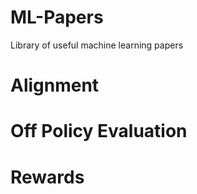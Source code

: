 # ML-Papers
Library of useful machine learning papers
# Alignment

# Off Policy Evaluation 

# Rewards 
